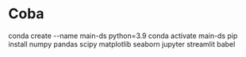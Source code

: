 # Coba

conda create --name main-ds python=3.9
conda activate main-ds
pip install numpy pandas scipy matplotlib seaborn jupyter streamlit babel
